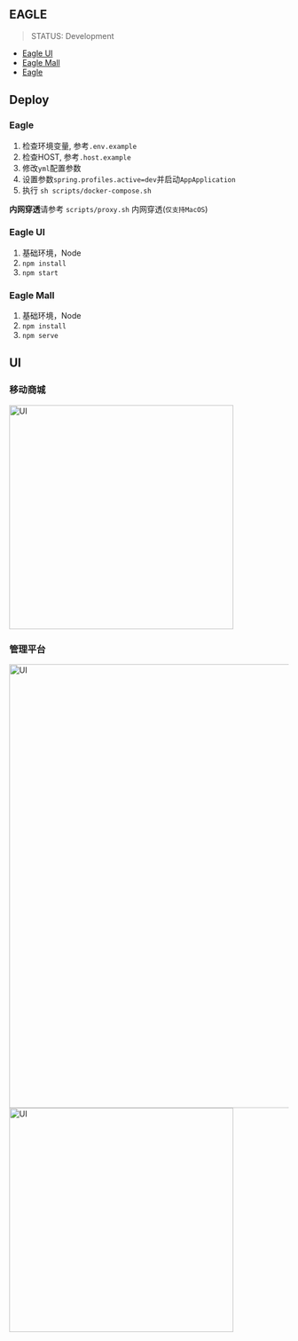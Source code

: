 ## EAGLE
> STATUS: Development
- [Eagle UI](https://github.com/hocgin/eagle-ui)
- [Eagle Mall](https://github.com/hocgin/eagle-mall)
- [Eagle](https://github.com/hocgin/eagle)

## Deploy
### Eagle
1. 检查环境变量, 参考`.env.example`
2. 检查HOST, 参考`.host.example`
3. 修改`yml`配置参数
4. 设置参数`spring.profiles.active=dev`并启动`AppApplication`
5. 执行 `sh scripts/docker-compose.sh`

**内网穿透**请参考 `scripts/proxy.sh` 内网穿透(`仅支持MacOS`)

### Eagle UI
1. 基础环境，Node
2. `npm install`
3. `npm start`

### Eagle Mall
1. 基础环境，Node
2. `npm install`
3. `npm serve`

## UI
### 移动商城
<img src="http://cdn.hocgin.top/mobile.gif" width="404" alt="UI"/>

### 管理平台
<img src="http://cdn.hocgin.top/pc1.gif" width="800" alt="UI"/>
<img src="http://cdn.hocgin.top/3A30AEEC-9D0B-40C1-B271-BCA9C37F7113.png" width="404" alt="UI"/>
